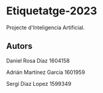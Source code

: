 # Etiquetatge-2023
Projecte d'Inteligencia Artificial.

## Autors
Daniel Rosa Díaz 1604158

Adrián Martínez García 1601959

Sergi Diaz Lopez 1599349
